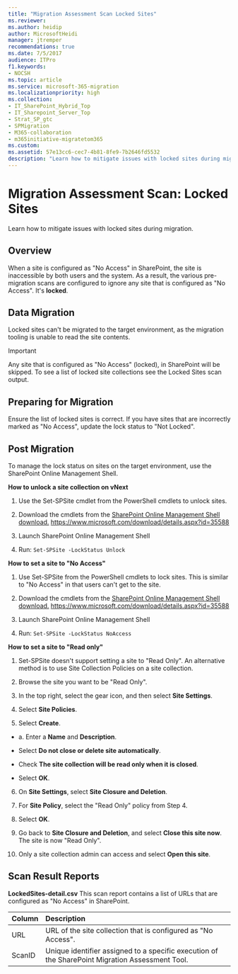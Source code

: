 ```yaml
---
title: "Migration Assessment Scan Locked Sites"
ms.reviewer: 
ms.author: heidip
author: MicrosoftHeidi
manager: jtremper
recommendations: true
ms.date: 7/5/2017
audience: ITPro
f1.keywords:
- NOCSH
ms.topic: article
ms.service: microsoft-365-migration
ms.localizationpriority: high
ms.collection:
- IT_SharePoint_Hybrid_Top
- IT_Sharepoint_Server_Top
- Strat_SP_gtc
- SPMigration
- M365-collaboration
- m365initiative-migratetom365
ms.custom:
ms.assetid: 57e13cc6-cec7-4b81-8fe9-7b2646fd5532
description: "Learn how to mitigate issues with locked sites during migration."
---
```


# Migration Assessment Scan: Locked Sites

Learn how to mitigate issues with locked sites during migration.
  
## Overview

When a site is configured as "No Access" in SharePoint, the site is inaccessible by both users and the system. As a result, the various pre-migration scans are configured to ignore any site that is configured as "No Access". It's **locked**. 
  
## Data Migration

Locked sites can't be migrated to the target environment, as the migration tooling is unable to read the site contents.
  
> [!IMPORTANT]
> Any site that is configured as "No Access" (locked), in SharePoint will be skipped. To see a list of locked site collections see the Locked Sites scan output. 
  
## Preparing for Migration

Ensure the list of locked sites is correct. If you have sites that are incorrectly marked as "No Access", update the lock status to "Not Locked".
  
## Post Migration

To manage the lock status on sites on the target environment, use the SharePoint Online Management Shell.
  
 **How to unlock a site collection on vNext**
  
1. Use the Set-SPSite cmdlet from the PowerShell cmdlets to unlock sites.
    
2. Download the cmdlets from the [SharePoint Online Management Shell download.](https://www.microsoft.com/download/details.aspx?id=35588) https://www.microsoft.com/download/details.aspx?id=35588 
    
3. Launch SharePoint Online Management Shell
    
4. Run:  `Set-SPSite -LockStatus Unlock`
    
 **How to set a site to "No Access"**
  
1. Use Set-SPSite from the PowerShell cmdlets to lock sites. This is similar to "No Access" in that users can't get to the site.
    
2. Download the cmdlets from the [SharePoint Online Management Shell download.](https://www.microsoft.com/download/details.aspx?id=35588) https://www.microsoft.com/download/details.aspx?id=35588 
    
3. Launch SharePoint Online Management Shell
    
4. Run:  `Set-SPSite -LockStatus NoAccess`
    
 **How to set a site to "Read only"**
  
1. Set-SPSite doesn't support setting a site to "Read Only". An alternative method is to use Site Collection Policies on a site collection.
    
2. Browse the site you want to be "Read Only".
    
3. In the top right, select the gear icon, and then select **Site Settings**.
    
4. Select **Site Policies**.
    
5. Select **Create**.
    
  - a. Enter a **Name** and **Description**.
    
  - Select **Do not close or delete site automatically**.
    
  - Check **The site collection will be read only when it is closed**.
    
  - Select **OK**.
    
6. On **Site Settings**, select **Site Closure and Deletion**.
    
1. For **Site Policy**, select the "Read Only" policy from Step 4.
    
2. Select **OK**.
    
3. Go back to **Site Closure and Deletion**, and select **Close this site now**. The site is now "Read Only".
    
4. Only a site collection admin can access and select **Open this site**.
    
## Scan Result Reports

 **LockedSites-detail.csv** This scan report contains a list of URLs that are configured as "No Access" in SharePoint. 
  
|**Column**|**Description**|
|:-----|:-----|
|URL  <br/> |URL of the site collection that is configured as "No Access".  <br/> |
|ScanID  <br/> |Unique identifier assigned to a specific execution of the SharePoint Migration Assessment Tool.  <br/> |
   

